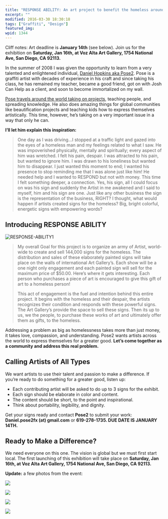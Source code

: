 ```yaml
---
title: "RESPONSE ABILITY: An art project to benefit the homeless around the world."
excerpt: ""
modified: 2016-03-30 18:30:18
tags: ["Graffiti", "Design"]
featured_img:
wpid: 1344
---
```



Cliff notes: Art deadline is **January 14th** (see below). Join us for the exhibition on **Saturday, Jan 16th, at Voz Alta Art Gallery, 1754 National Ave, San Diego, CA 92113.**

In the summer of 2008 I was given the opportunity to learn from a very talented and enlightened individual, [Daniel Hopkins aka Pose2](https://posetwo.com). Pose is a graffiti artist with decades of experience in his craft and since taking his class, he has remained my teacher, became a good friend, got on with Josh Can Help as a client, and soon to become immortalized on my wall.

[Pose travels around the world taking on projects](https://posetwo.com/igetaround), teaching people, and spreading knowledge. He also does amazing things for global communities like beautification projects and teaching kids how to express themselves artistically. This time, however, he’s taking on a very important issue in a way that only he can.

**I’ll let him explain this inspiration:**

> One day as I was driving…I stopped at a traffic light and gazed into the eyes of a homeless man and my feelings related to what I saw. He was impoverished physically, mentally and spiritually; every aspect of him was wretched. I felt his pain, despair. I was attracted to his pain, but wanted to ignore him. I was drawn to his loneliness but wanted him to disappear. I just wanted this moment to end; I wanted his presence to stop reminding me that I was alone just like him! He needed help and I wanted to RESPOND but not with money. This time I felt something deeper, a connection. Yes, his sign, all I could focus on was his sign and suddenly the Artist in me awakened and I said to myself, him and his sign are one. Just like any other business the sign is the representation of the business, RIGHT? I thought, what would happen if artists created signs for the homeless? Big, bright colorful, energetic signs with empowering words?
## Introducing RESPONSE ABILITY

![RESPONSE-ABILITY1](/_images/2010/01/RESPONSE-ABILITY1.jpg "RESPONSE-ABILITY1")

> My overall Goal for this project is to organize an army of Artist, world-wide to create and sell 144,000 signs for the homeless. The distribution and sales of these elaborately painted signs will take place on the walls of international Art Gallery’s. Each show will be a one night only engagement and each painted sign will sell for the maximum price of $50.00. Here’s where it gets interesting. Each person who purchases a piece of art is encouraged to give this gift of art to a homeless person!
>
> This act of engagement is the fuel and intention behind this entire project. It begins with the homeless and their despair, the artists recognizes their condition and responds with these powerful signs. The Art Gallery’s provide the space to sell these signs. Then its up to us, we the people, to purchase these works of art and ultimately offer them as gifts, to the homeless.

Addressing a problem as big as homelessness takes more than just money, it takes love, compassion, and understanding. Pose2 wants artists across the world to express themselves for a greater good. **Let’s come together as a community and address this real problem.**
## **Calling Artists of All Types**

We want artists to use their talent and passion to make a difference. If you’re ready to do something for a greater good, listen up:

- Each contributing artist will be asked to do up to 3 signs for the exhibit.
- Each sign should be elaborate in color and content.
- The content should be short, to the point and inspirational.
- Think about portability, legibility, and dignity.

Get your signs ready and contact **Pose2** to submit your work: **Daniel.pose2fx (at) gmail.com** or **619-278-1735. DUE DATE IS JANUARY 14TH.**
## **Ready to Make a Difference?**

We need everyone on this one. The vision is global but we must first start local. The first launching of this exhibition will take place on **Saturday, Jan 16th, at Voz Alta Art Gallery, 1754 National Ave, San Diego, CA 92113.**

**Update:** a few photos from the event:

![](https://i102.photobucket.com/albums/m93/josh054/response_ability04.jpg)

![](https://i102.photobucket.com/albums/m93/josh054/response_ability03.jpg)

![](https://i102.photobucket.com/albums/m93/josh054/response_ability01.jpg)

![](https://i102.photobucket.com/albums/m93/josh054/response_ability02.jpg)
